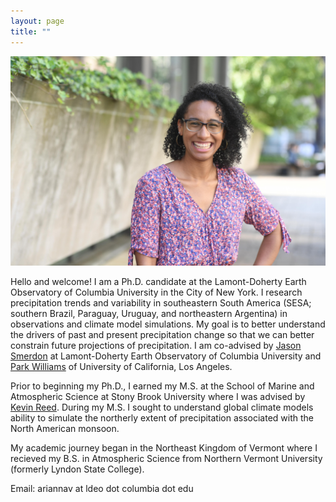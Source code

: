 ```yaml
---
layout: page
title: ""
---
```


![](/Ari_headshot_10072021_laughing.jpg)

Hello and welcome! I am a Ph.D. candidate at the Lamont-Doherty Earth Observatory of Columbia University in the City of New York. I research precipitation trends and variability in southeastern South America (SESA; southern Brazil, Paraguay, Uruguay, and northeastern Argentina) in observations and climate model simulations. My goal is to better understand the drivers of past and present precipitation change so that we can better constrain future projections of precipitation. I am co-advised by [Jason Smerdon](https://smerdon.ldeo.columbia.edu/people/jason-e-smerdon) at Lamont-Doherty Earth Observatory of Columbia University and [Park Williams](https://www.aparkwilliams.com) of University of California, Los Angeles.

Prior to beginning my Ph.D., I earned my M.S. at the School of Marine and Atmospheric Science at Stony Brook University where I was advised by [Kevin Reed](https://you.stonybrook.edu/kareed/). During my M.S. I sought to understand global climate models ability to simulate the northerly extent of precipitation associated with the North American monsoon. 

My academic journey began in the Northeast Kingdom of Vermont where I recieved my B.S. in Atmospheric Science from Northern Vermont University (formerly Lyndon State College).

Email: ariannav at ldeo dot columbia dot edu
